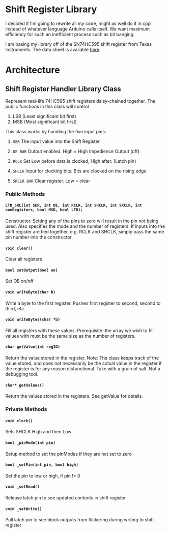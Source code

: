 # Shift Register Library

I decided if I'm going to rewrite all my code, might as well do it in cpp instead of whatever language Arduino calls itself. We want maximum efficiency for such an inefficient process such as bit banging.

I am basing my library off of the SN74HC595 shift register from Texas Instruments. The data sheet is avaliable [here](http://www.ti.com/lit/ds/symlink/sn74hc595.pdf).

# Architecture

## Shift Register Handler Library Class
Represent real-life 74HC595 shift registers daisy-chained together. The public functions in this class will control 
1. LSB (Least significant bit first)
2. MSB (Most significant bit first)

This class works by handling the five input pins:

1. ```SER``` The input value into the Shift Register

2. ```OE BAR``` Output enabled. High = High Impedience Output (off)

3. ```RCLK``` Set Low before data is clocked, High after. (Latch pin)

4. ```SHCLK``` Input for clocking bits. Bits are clocked on the rising edge

5. ```SRCLR BAR``` Clear register. Low = clear


### Public Methods
#### ```LTD_SRL(int SER, int OE, int RCLK, int SHCLK, int SRCLR, int numRegisters, bool MSB, bool LTR);```
Constructor. Setting any of the pins to zero will result in the pin not being used. Also specifies the mode and the number of registers. If inputs into the shift register are tied together, e.g. RCLK and SHCLK, simply pass the same pin number into the constructor. 

#### ```void clear()```
Clear all registers

#### ```bool setOutput(bool on)```
Set OE on/off

#### ```void writeByte(char b)```
Write a byte to the first register. Pushes first register to second, second to third, etc.

#### ```void writeBytes(char *b)```
Fill all registers with these values. Prerequisite: the array we wish to fill values with must be the same size as the number of registers.

#### ```char getValue(int regID)```
Return the value stored in the register. Note: The class keeps track of the value stored, and does not necessarily be the actual value in the register if the register is for any reason disfunctional. Take with a grain of salt. Not a debugging tool.

#### ```char* getValues()```
Return the values stored in the registers. See getValue for details.

### Private Methods
#### ```void clock()```
Sets SHCLK High and then Low

#### ```bool _pinMode(int pin)```
Setup method to set the pinModes if they are not set to zero

#### ```bool _setPin(int pin, bool high)```
Set the pin to low or high, if pin != 0

#### ```void _setRead()```
Release latch pin to see updated contents in shift register

#### ```void _setWrite()```
Pull latch pin to see block outputs from flickering during writing to shift register
